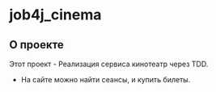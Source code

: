 # job4j_cinema

## О проекте

Этот проект - Реализация сервиса кинотеатр через TDD.

- На сайте можно найти сеансы, и купить билеты.